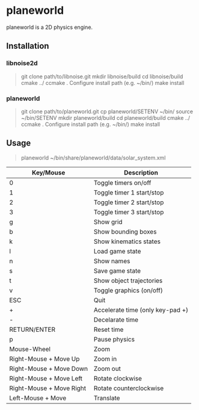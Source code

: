 planeworld
==========

planeworld is a 2D physics engine.

Installation
------------

### libnoise2d
> git clone path/to/libnoise.git
> mkdir libnoise/build
> cd libnoise/build
> cmake ../
> ccmake .
Configure install path (e.g. ~/bin/)
> make install

### planeworld
> git clone path/to/planeworld.git
> cp planeworld/SETENV ~/bin/
> source ~/bin/SETENV
> mkdir planeworld/build
> cd planeworld/build
> cmake ../
> ccmake .
Configure install path (e.g. ~/bin/)
> make install


Usage
-----

> planeworld ~/bin/share/planeworld/data/solar_system.xml

| Key/Mouse                | Description                     |
|--------------------------|---------------------------------|
| 0                        | Toggle timers on/off            |
| 1                        | Toggle timer 1 start/stop       |
| 2                        | Toggle timer 2 start/stop       |
| 3                        | Toggle timer 3 start/stop       |
| g                        | Show grid                       |
| b                        | Show bounding boxes             |
| k                        | Show kinematics states          |
| l                        | Load game state                 |
| n                        | Show names                      |
| s                        | Save game state                 |
| t                        | Show object trajectories        |
| v                        | Toggle graphics (on/off)        |
| ESC                      | Quit                            |
| +                        | Accelerate time (only key-pad +)|
| -                        | Decelarate time                 |
| RETURN/ENTER             | Reset time                      |     
| p                        | Pause physics                   |
| Mouse-Wheel              | Zoom                            |
| Right-Mouse + Move Up    | Zoom in                         |
| Right-Mouse + Move Down  | Zoom out                        |
| Right-Mouse + Move Left  | Rotate clockwise                |
| Right-Mouse + Move Right | Rotate counterclockwise         |
| Left-Mouse + Move        | Translate                       |
